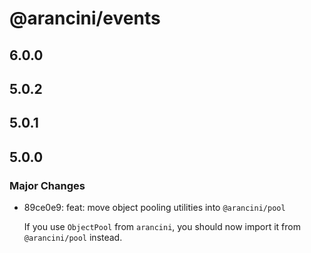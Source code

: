 # @arancini/events

## 6.0.0

## 5.0.2

## 5.0.1

## 5.0.0

### Major Changes

- 89ce0e9: feat: move object pooling utilities into `@arancini/pool`

  If you use `ObjectPool` from `arancini`, you should now import it from `@arancini/pool` instead.
